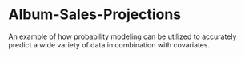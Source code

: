 # Album-Sales-Projections
An example of how probability modeling can be utilized to accurately predict a wide variety of data in combination with covariates.
